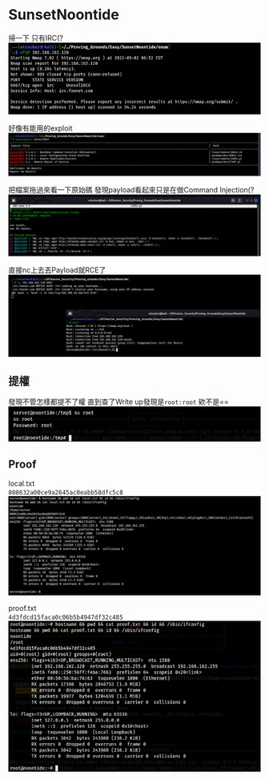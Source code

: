 # SunsetNoontide  
  
掃一下 只有IRC(?  
![](images/g4ys67W.png)  
  
好像有能用的exploit  
![](images/gzK9hPu.png)  
  
把檔案拖過來看一下原始碼 發現payload看起來只是在做Command Injection(?  
![](images/jGIviGG.png)  
  
直接nc上去丟Payload就RCE了  
![](images/mJY4DQY.png)  
  
## 提權  
  
發現不管怎樣都提不了權 直到查了Write up發現是`root:root` 欸不是==  
![](images/J3pmWRL.png)  
  
## Proof  
  
local.txt  
`808632a00ce9a2645ac0eabb58dfc5c8`  
![](images/0KcnB4J.png)  
  
proof.txt  
`4d3fdcd15faca0c06b5b4947df32c485`  
![](images/syyA6u5.png)